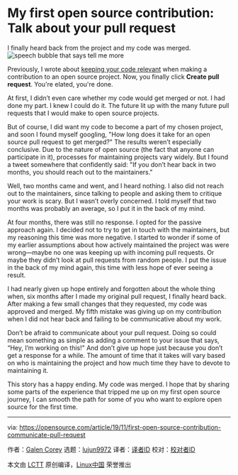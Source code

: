 [#]: collector: (lujun9972)
[#]: translator: ( )
[#]: reviewer: ( )
[#]: publisher: ( )
[#]: url: ( )
[#]: subject: (My first open source contribution: Talk about your pull request)
[#]: via: (https://opensource.com/article/19/11/first-open-source-contribution-communicate-pull-request)
[#]: author: (Galen Corey https://opensource.com/users/galenemco)

My first open source contribution: Talk about your pull request
======
I finally heard back from the project and my code was merged.
![speech bubble that says tell me more][1]

Previously, I wrote about [keeping your code relevant][2] when making a contribution to an open source project. Now, you finally click **Create pull request**. You're elated, you're done.

At first, I didn’t even care whether my code would get merged or not. I had done my part. I knew I could do it. The future lit up with the many future pull requests that I would make to open source projects.

But of course, I did want my code to become a part of my chosen project, and soon I found myself googling, "How long does it take for an open source pull request to get merged?" The results weren’t especially conclusive. Due to the nature of open source (the fact that anyone can participate in it), processes for maintaining projects vary widely. But I found a tweet somewhere that confidently said: "If you don’t hear back in two months, you should reach out to the maintainers."

Well, two months came and went, and I heard nothing. I also did not reach out to the maintainers, since talking to people and asking them to critique your work is scary. But I wasn’t overly concerned. I told myself that two months was probably an average, so I put it in the back of my mind.

At four months, there was still no response. I opted for the passive approach again. I decided not to try to get in touch with the maintainers, but my reasoning this time was more negative. I started to wonder if some of my earlier assumptions about how actively maintained the project was were wrong—maybe no one was keeping up with incoming pull requests. Or maybe they didn’t look at pull requests from random people. I put the issue in the back of my mind again, this time with less hope of ever seeing a result.

I had nearly given up hope entirely and forgotten about the whole thing when, six months after I made my original pull request, I finally heard back. After making a few small changes that they requested, my code was approved and merged. My fifth mistake was giving up on my contribution when I did not hear back and failing to be communicative about my work.

Don’t be afraid to communicate about your pull request. Doing so could mean something as simple as adding a comment to your issue that says, “Hey, I’m working on this!" And don’t give up hope just because you don’t get a response for a while. The amount of time that it takes will vary based on who is maintaining the project and how much time they have to devote to maintaining it.

This story has a happy ending. My code was merged. I hope that by sharing some parts of the experience that tripped me up on my first open source journey, I can smooth the path for some of you who want to explore open source for the first time.

--------------------------------------------------------------------------------

via: https://opensource.com/article/19/11/first-open-source-contribution-communicate-pull-request

作者：[Galen Corey][a]
选题：[lujun9972][b]
译者：[译者ID](https://github.com/译者ID)
校对：[校对者ID](https://github.com/校对者ID)

本文由 [LCTT](https://github.com/LCTT/TranslateProject) 原创编译，[Linux中国](https://linux.cn/) 荣誉推出

[a]: https://opensource.com/users/galenemco
[b]: https://github.com/lujun9972
[1]: https://opensource.com/sites/default/files/styles/image-full-size/public/lead-images/OSCD_MPL3_520x292_FINAL.png?itok=cp6TbjVI (speech bubble that says tell me more)
[2]: https://opensource.com/article/19/10/my-first-open-source-contribution-relevant-code
